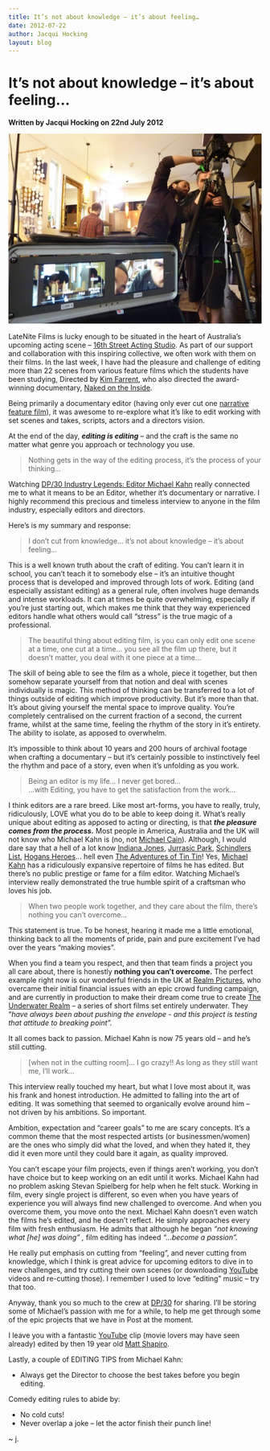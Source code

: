 ```yaml
---
title: It’s not about knowledge – it’s about feeling…
date: 2012-07-22
author: Jacqui Hocking
layout: blog
---
```

# It’s not about knowledge – it’s about feeling…

**Written by Jacqui Hocking on 22nd July 2012**

![](/static/blog/07-457413_2869533197906_1554580900_o-590x442.jpeg "457413_2869533197906_1554580900_o")

LateNite Films is lucky enough to be situated in the heart of Australia’s upcoming acting scene – [16th Street Acting Studio](http://www.16thstreet.com.au/). As part of our support and collaboration with this inspiring collective, we often work with them on their films. In the last week, I have had the pleasure and challenge of editing more than 22 scenes from various feature films which the students have been studying, Directed by [Kim Farrent](http://www.imdb.com/name/nm2040537/), who also directed the award-winning documentary, [Naked on the Inside](http://www.imdb.com/title/tt0893355/).

Being primarily a documentary editor (having only ever cut one [narrative feature film](http://www.imdb.com/title/tt1859495/)), it was awesome to re-explore what it’s like to edit working with set scenes and takes, scripts, actors and a directors vision.

At the end of the day, ***editing is editing*** – and the craft is the same no matter what genre you approach or technology you use.

> Nothing gets in the way of the editing process, it’s the process of your thinking…

Watching [DP/30 Industry Legends: Editor Michael Kahn](http://www.youtube.com/watch?v=xjdOG-w0Zz4&feature=plcp) really connected me to what it means to be an Editor, whether it’s documentary or narrative. I highly recommend this precious and timeless interview to anyone in the film industry, especially editors and directors.

Here’s is my summary and response:

> I don’t cut from knowledge… it’s not about knowledge – it’s about feeling…

This is a well known truth about the craft of editing. You can’t learn it in school, you can’t teach it to somebody else – it’s an intuitive thought process that is developed and improved through lots of work. Editing (and especially assistant editing) as a general rule, often involves huge demands and intense workloads. It can at times be quite overwhelming, especially if you’re just starting out, which makes me think that they way experienced editors handle what others would call “stress” is the true magic of a professional.

> The beautiful thing about editing film, is you can only edit one scene at a time, one cut at a time… you see all the film up there, but it doesn’t matter, you deal with it one piece at a time…

The skill of being able to see the film as a whole, piece it together, but then somehow separate yourself from that notion and deal with scenes individually is magic. This method of thinking can be transferred to a lot of things outside of editing which improve productivity. But it’s more than that. It’s about giving yourself the mental space to improve quality. You’re completely centralised on the current fraction of a second, the current frame, whilst at the same time, feeling the rhythm of the story in it’s entirety. The ability to isolate, as apposed to overwhelm.

It’s impossible to think about 10 years and 200 hours of archival footage when crafting a documentary – but it’s certainly possible to instinctively feel the rhythm and pace of a story, even when it’s unfolding as you work.

> Being an editor is my life… I never get bored…  
> …with Editing, you have to get the satisfaction from the work…

I think editors are a rare breed. Like most art-forms, you have to really, truly, ridiculously, LOVE what you do to be able to keep doing it. What’s really unique about editing as apposed to acting or directing, is that ***the pleasure comes from the process.*** Most people in America, Australia and the UK will not know who Michael Kahn is (no, not [Michael Cain](http://www.imdb.com/name/nm0000323/)). Although, I would dare say that a hell of a lot know [Indiana Jones](http://www.imdb.com/title/tt0082971/), [Jurrasic Park](http://www.imdb.com/title/tt0107290/), [Schindlers List](http://www.imdb.com/title/tt0108052/), [Hogans Heroes](http://www.imdb.com/title/tt0058812/)… hell even [The Adventures of Tin Tin](http://www.imdb.com/title/tt0983193/)! Yes, [Michael Kahn](http://www.imdb.com/name/nm0434883/filmotype) has a ridiculously expansive repertoire of films he has edited. But there’s no public prestige or fame for a film editor. Watching Michael’s interview really demonstrated the true humble spirit of a craftsman who loves his job.

> When two people work together, and they care about the film, there’s nothing you can’t overcome…

This statement is true. To be honest, hearing it made me a little emotional, thinking back to all the moments of pride, pain and pure excitement I’ve had over the years “making movies”.

When you find a team you respect, and then that team finds a project you all care about, there is honestly **nothing you can’t overcome.** The perfect example right now is our wonderful friends in the UK at [Realm Pictures](http://www.realm-pictures.com/), who overcame their initial financial issues with an epic crowd funding campaign, and are currently in production to make their dream come true to create [The Underwater Realm](http://www.theunderwaterrealm.com/) – a series of short films set entirely underwater. They “*have always been about pushing the envelope - and this project is testing that attitude to breaking point”.*

It all comes back to passion. Michael Kahn is now 75 years old – and he’s still cutting.

> [when not in the cutting room]… I go crazy!! As long as they still want me, I’ll work…

This interview really touched my heart, but what I love most about it, was his frank and honest introduction. He admitted to falling into the art of editing. It was something that seemed to organically evolve around him – not driven by his ambitions. So important.

Ambition, expectation and “career goals” to me are scary concepts. It’s a common theme that the most respected artists (or businessmen/women) are the ones who simply did what the loved, and when they hated it, they did it even more until they could bare it again, as quality improved.

You can’t escape your film projects, even if things aren’t working, you don’t have choice but to keep working on an edit until it works. Michael Kahn had no problem asking Stevan Spielberg for help when he felt stuck. Working in film, every single project is different, so even when you have years of experience you will always find new challenged to overcome. And when you overcome them, you move onto the next. Michael Kahn doesn’t even watch the films he’s edited, and he doesn’t reflect. He simply approaches every film with fresh enthusiasm. He admits that although he began *“not knowing what [he] was doing” ,* film editing has indeed *“…become a passion”.*

He really put emphasis on cutting from “feeling”, and never cutting from knowledge, which I think is great advice for upcoming editors to dive in to new challenges, and try cutting their own scenes (or downloading [YouTube](http://www.youtube.com) videos and re-cutting those). I remember I used to love “editing” music – try that too.

Anyway, thank you so much to the crew at [DP/30](http://www.youtube.com/user/TheHotButton) for sharing. I’ll be storing some of Michael’s passion with me for a while, to help me get through some of the epic projects that we have in Post at the moment.

I leave you with a fantastic [YouTube](http://www.youtube.com) clip (movie lovers may have seen already) edited by then 19 year old [Matt Shapiro](http://www.youtube.com/user/oyguvaltshappy).

Lastly, a couple of EDITING TIPS from Michael Kahn:

* Always get the Director to choose the best takes before you begin editing.

Comedy editing rules to abide by:

* No cold cuts!
* Never overlap a joke – let the actor finish their punch line!

~ j.